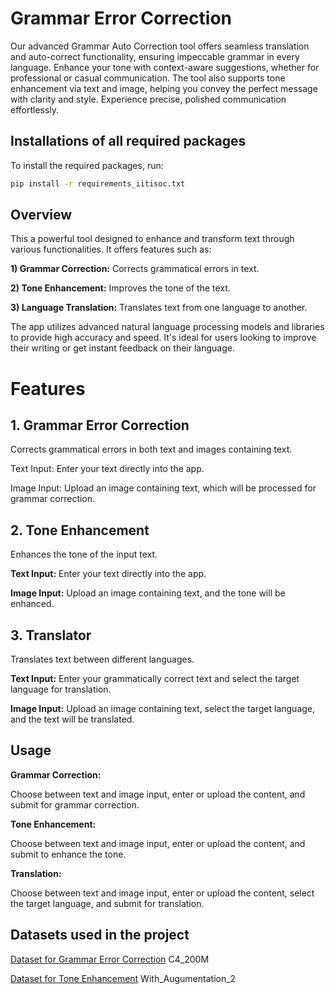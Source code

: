 
# Grammar Error Correction 

Our advanced Grammar Auto Correction tool offers seamless translation and auto-correct functionality, ensuring impeccable grammar in every language. Enhance your tone with context-aware suggestions, whether for professional or casual communication. The tool also supports tone enhancement via text and image, helping you convey the perfect message with clarity and style. Experience precise, polished communication effortlessly.

## Installations of all required packages

To install the required packages, run:

```bash
pip install -r requirements_iitisoc.txt
```

## Overview
This a powerful tool designed to enhance and transform text through various functionalities. It offers features such as:

**1) Grammar Correction:** Corrects grammatical errors in text.

**2) Tone Enhancement:** Improves the tone of the text.

**3) Language Translation:** Translates text from one language to another.

The app utilizes advanced natural language processing models and libraries to provide high accuracy and speed. It's ideal for users looking to improve their writing or get instant feedback on their language.
# Features
## 1. Grammar Error Correction
Corrects grammatical errors in both text and images containing text.

Text Input: Enter your text directly into the app.

Image Input: Upload an image containing text, which will be processed for grammar correction.

## 2. Tone Enhancement
Enhances the tone of the input text. 

**Text Input:** Enter your text directly into the app.

**Image Input:** Upload an image containing text, and the tone will be enhanced.

## 3. Translator
Translates text between different languages.

**Text Input:** Enter your grammatically correct text and select the target language for translation.

**Image Input:** Upload an image containing text, select the target language, and the text will be translated.
## Usage
**Grammar Correction:** 

Choose between text and image input, enter or upload the content, and submit for grammar correction.

**Tone Enhancement:**

 Choose between text and image input, enter or upload the content, and submit to enhance the tone.

**Translation:** 

Choose between text and image input, enter or upload the content, select the target language, and submit for translation.

## Datasets used in the project


[Dataset for Grammar Error Correction](https://www.kaggle.com/datasets/dariocioni/c4200m)
C4_200M     

[Dataset for Tone Enhancement](https://github.com/sourav3366/sentence-correction-using-deep-learning-techniques/blob/main/en2cn-2k.en2nen2cn )
With_Augumentation_2
